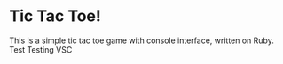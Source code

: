 # Tic Tac Toe!
This is a simple tic tac toe game with console interface, written on Ruby.
Test
Testing VSC
